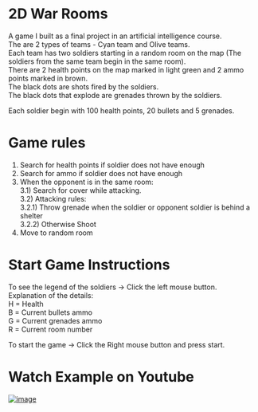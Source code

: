 # **2D War Rooms**
A game I built as a final project in an artificial intelligence course.  
The are 2 types of teams - Cyan team and Olive teams.  
Each team has two soldiers starting in a random room on the map (The soldiers from the same team begin in the same room).  
There are 2 health points on the map marked in light green and 2 ammo points marked in brown.  
The black dots are shots fired by the soldiers.  
The black dots that explode are grenades thrown by the soldiers.  

Each soldier begin with 100 health points, 20 bullets and 5 grenades.

# **Game rules**
1) Search for health points if soldier does not have enough  
2) Search for ammo if soldier does not have enough  
3) When the opponent is in the same room:  
	3.1) Search for cover while attacking.  
	3.2) Attacking rules:  
		3.2.1) Throw grenade when the soldier or opponent soldier is behind a shelter  
		3.2.2) Otherwise Shoot  
4) Move to random room

# **Start Game Instructions**
To see the legend of the soldiers -> Click the left mouse button.  
Explanation of the details:   
	H = Health  
	B = Current bullets ammo  
	G = Current grenades ammo  
	R = Current room number  

To start the game -> Click the Right mouse button and press start.

# **Watch Example on Youtube**
[![image](https://user-images.githubusercontent.com/59745744/104175998-9a020b80-540f-11eb-8574-3bd51c9912be.png)](https://www.youtube.com/watch?v=XCHz3P38w4I&ab_channel=TomerDwek)
